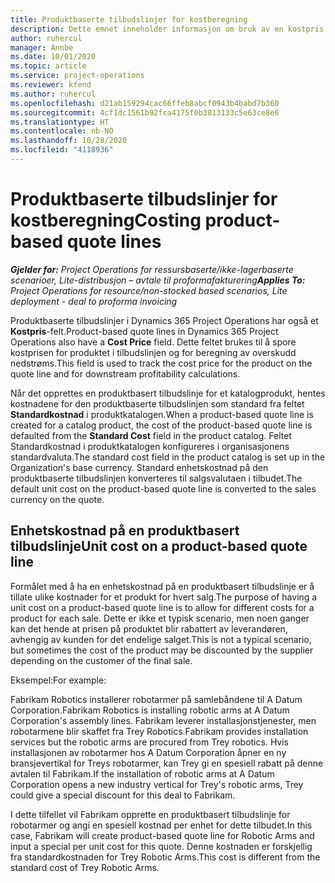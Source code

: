 ```yaml
---
title: Produktbaserte tilbudslinjer for kostberegning
description: Dette emnet inneholder informasjon om bruk av en kostpris på en produktbasert tilbudslinje.
author: ruhercul
manager: Annbe
ms.date: 10/01/2020
ms.topic: article
ms.service: project-operations
ms.reviewer: kfend
ms.author: ruhercul
ms.openlocfilehash: d21ab159294cac66ffeb8abcf0943b4babd7b360
ms.sourcegitcommit: 4cf1dc1561b92fca4175f0b3813133c5e63ce8e6
ms.translationtype: HT
ms.contentlocale: nb-NO
ms.lasthandoff: 10/28/2020
ms.locfileid: "4118936"
---
```

# <a name="costing-product-based-quote-lines"></a><span data-ttu-id="9fba5-103">Produktbaserte tilbudslinjer for kostberegning</span><span class="sxs-lookup"><span data-stu-id="9fba5-103">Costing product-based quote lines</span></span>

<span data-ttu-id="9fba5-104">_**Gjelder for:** Project Operations for ressursbaserte/ikke-lagerbaserte scenarioer, Lite-distribusjon – avtale til proformafakturering_</span><span class="sxs-lookup"><span data-stu-id="9fba5-104">_**Applies To:** Project Operations for resource/non-stocked based scenarios, Lite deployment - deal to proforma invoicing_</span></span>


<span data-ttu-id="9fba5-105">Produktbaserte tilbudslinjer i Dynamics 365 Project Operations har også et **Kostpris**-felt.</span><span class="sxs-lookup"><span data-stu-id="9fba5-105">Product-based quote lines in Dynamics 365 Project Operations also have a **Cost Price** field.</span></span> <span data-ttu-id="9fba5-106">Dette feltet brukes til å spore kostprisen for produktet i tilbudslinjen og for beregning av overskudd nedstrøms.</span><span class="sxs-lookup"><span data-stu-id="9fba5-106">This field is used to track the cost price for the product on the quote line and for downstream profitability calculations.</span></span>

<span data-ttu-id="9fba5-107">Når det opprettes en produktbasert tilbudslinje for et katalogprodukt, hentes kostnadene for den produktbaserte tilbudslinjen som standard fra feltet **Standardkostnad** i produktkatalogen.</span><span class="sxs-lookup"><span data-stu-id="9fba5-107">When a product-based quote line is created for a catalog product, the cost of the product-based quote line is defaulted from the **Standard Cost** field in the product catalog.</span></span> <span data-ttu-id="9fba5-108">Feltet Standardkostnad i produktkatalogen konfigureres i organisasjonens standardvaluta.</span><span class="sxs-lookup"><span data-stu-id="9fba5-108">The standard cost field in the product catalog is set up in the Organization's base currency.</span></span> <span data-ttu-id="9fba5-109">Standard enhetskostnad på den produktbaserte tilbudslinjen konverteres til salgsvalutaen i tilbudet.</span><span class="sxs-lookup"><span data-stu-id="9fba5-109">The default unit cost on the product-based quote line is converted to the sales currency on the quote.</span></span>

## <a name="unit-cost-on-a-product-based-quote-line"></a><span data-ttu-id="9fba5-110">Enhetskostnad på en produktbasert tilbudslinje</span><span class="sxs-lookup"><span data-stu-id="9fba5-110">Unit cost on a product-based quote line</span></span>

<span data-ttu-id="9fba5-111">Formålet med å ha en enhetskostnad på en produktbasert tilbudslinje er å tillate ulike kostnader for et produkt for hvert salg.</span><span class="sxs-lookup"><span data-stu-id="9fba5-111">The purpose of having a unit cost on a product-based quote line is to allow for different costs for a product for each sale.</span></span> <span data-ttu-id="9fba5-112">Dette er ikke et typisk scenario, men noen ganger kan det hende at prisen på produktet blir rabattert av leverandøren, avhengig av kunden for det endelige salget.</span><span class="sxs-lookup"><span data-stu-id="9fba5-112">This is not a typical scenario, but sometimes the cost of the product may be discounted by the supplier depending on the customer of the final sale.</span></span>

<span data-ttu-id="9fba5-113">Eksempel:</span><span class="sxs-lookup"><span data-stu-id="9fba5-113">For example:</span></span>

<span data-ttu-id="9fba5-114">Fabrikam Robotics installerer robotarmer på samlebåndene til A Datum Corporation.</span><span class="sxs-lookup"><span data-stu-id="9fba5-114">Fabrikam Robotics is installing robotic arms at A Datum Corporation's assembly lines.</span></span> <span data-ttu-id="9fba5-115">Fabrikam leverer installasjonstjenester, men robotarmene blir skaffet fra Trey Robotics.</span><span class="sxs-lookup"><span data-stu-id="9fba5-115">Fabrikam provides installation services but the robotic arms are procured from Trey robotics.</span></span> <span data-ttu-id="9fba5-116">Hvis installasjonen av robotarmer hos A Datum Corporation åpner en ny bransjevertikal for Treys robotarmer, kan Trey gi en spesiell rabatt på denne avtalen til Fabrikam.</span><span class="sxs-lookup"><span data-stu-id="9fba5-116">If the installation of robotic arms at A Datum Corporation opens a new industry vertical for Trey's robotic arms, Trey could give a special discount for this deal to Fabrikam.</span></span>

<span data-ttu-id="9fba5-117">I dette tilfellet vil Fabrikam opprette en produktbasert tilbudslinje for robotarmer og angi en spesiell kostnad per enhet for dette tilbudet.</span><span class="sxs-lookup"><span data-stu-id="9fba5-117">In this case, Fabrikam will create product-based quote line for Robotic Arms and input a special per unit cost for this quote.</span></span> <span data-ttu-id="9fba5-118">Denne kostnaden er forskjellig fra standardkostnaden for Trey Robotic Arms.</span><span class="sxs-lookup"><span data-stu-id="9fba5-118">This cost is different from the standard cost of Trey Robotic Arms.</span></span>
